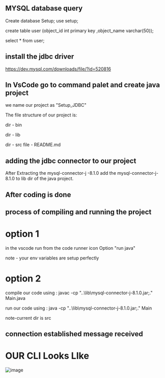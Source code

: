 ## MYSQL database query

Create database Setup;
use setup;

create table user (object_id int primary key ,object_name varchar(50)); 

select * from user;

## install the jdbc driver
https://dev.mysql.com/downloads/file/?id=520816

## In VsCode go to command palet and create java project

we name our project as "Setup_JDBC"

The file structure of our project is:

dir - bin

dir - lib

dir - src
file - README.md
 
## adding the jdbc connector to our project

 After Extracting the mysql-connector-j -8.1.0 add the mysql-connector-j-8.1.0 to lib dir of the java project.

 ## After coding is done 

 ## process of compiling and running the project
# option 1 

 in the vscode run from the code runner icon Option "run java"

note - your env variables are setup perfectly

# option 2

compile our code using : javac -cp "..\lib\mysql-connector-j-8.1.0.jar;."  Main.java



run our code using : java -cp "..\lib\mysql-connector-j-8.1.0.jar;."  Main  


note-current dir is src


## connection established message received



# OUR CLI Looks LIke



![image](https://github.com/Er-Rishabh-Yadav/JDBC-Setup/assets/140261049/4aa66666-1c4b-4a40-854d-8d334f9e8ed2)



